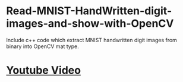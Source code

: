 # Read-MNIST-HandWritten-digit-images-and-show-with-OpenCV
Include c++ code which extract MNIST handwritten digit images from binary into OpenCV mat type.


# [Youtube Video](https://www.youtube.com/watch?v=gbGPBE26Fkc)
